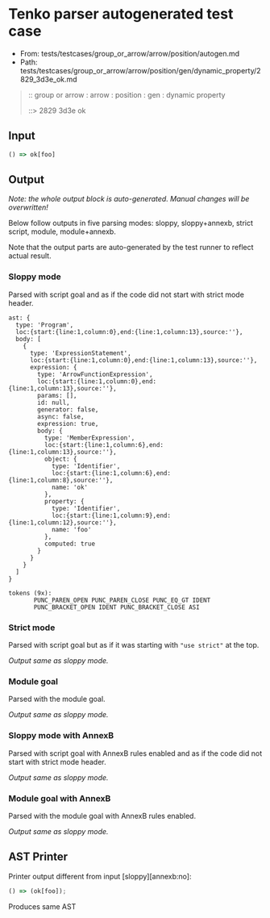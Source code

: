 # Tenko parser autogenerated test case

- From: tests/testcases/group_or_arrow/arrow/position/autogen.md
- Path: tests/testcases/group_or_arrow/arrow/position/gen/dynamic_property/2829_3d3e_ok.md

> :: group or arrow : arrow : position : gen : dynamic property
>
> ::> 2829 3d3e ok

## Input


`````js
() => ok[foo]
`````

## Output

_Note: the whole output block is auto-generated. Manual changes will be overwritten!_

Below follow outputs in five parsing modes: sloppy, sloppy+annexb, strict script, module, module+annexb.

Note that the output parts are auto-generated by the test runner to reflect actual result.

### Sloppy mode

Parsed with script goal and as if the code did not start with strict mode header.

`````
ast: {
  type: 'Program',
  loc:{start:{line:1,column:0},end:{line:1,column:13},source:''},
  body: [
    {
      type: 'ExpressionStatement',
      loc:{start:{line:1,column:0},end:{line:1,column:13},source:''},
      expression: {
        type: 'ArrowFunctionExpression',
        loc:{start:{line:1,column:0},end:{line:1,column:13},source:''},
        params: [],
        id: null,
        generator: false,
        async: false,
        expression: true,
        body: {
          type: 'MemberExpression',
          loc:{start:{line:1,column:6},end:{line:1,column:13},source:''},
          object: {
            type: 'Identifier',
            loc:{start:{line:1,column:6},end:{line:1,column:8},source:''},
            name: 'ok'
          },
          property: {
            type: 'Identifier',
            loc:{start:{line:1,column:9},end:{line:1,column:12},source:''},
            name: 'foo'
          },
          computed: true
        }
      }
    }
  ]
}

tokens (9x):
       PUNC_PAREN_OPEN PUNC_PAREN_CLOSE PUNC_EQ_GT IDENT
       PUNC_BRACKET_OPEN IDENT PUNC_BRACKET_CLOSE ASI
`````

### Strict mode

Parsed with script goal but as if it was starting with `"use strict"` at the top.

_Output same as sloppy mode._

### Module goal

Parsed with the module goal.

_Output same as sloppy mode._

### Sloppy mode with AnnexB

Parsed with script goal with AnnexB rules enabled and as if the code did not start with strict mode header.

_Output same as sloppy mode._

### Module goal with AnnexB

Parsed with the module goal with AnnexB rules enabled.

_Output same as sloppy mode._

## AST Printer

Printer output different from input [sloppy][annexb:no]:

````js
() => (ok[foo]);
````

Produces same AST
